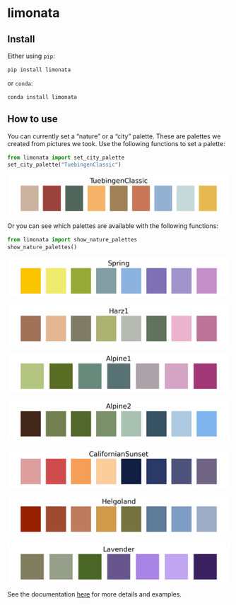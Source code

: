 # limonata

<!-- WARNING: THIS FILE WAS AUTOGENERATED! DO NOT EDIT! -->

## Install

Either using `pip`:

``` sh
pip install limonata
```

or `conda`:

``` sh
conda install limonata
```

## How to use

You can currently set a “nature” or a “city” palette. These are palettes
we created from pictures we took. Use the following functions to set a
palette:

``` python
from limonata import set_city_palette
set_city_palette("TuebingenClassic")
```

![](nbs/index_files/figure-commonmark/cell-2-output-1.png)

Or you can see which palettes are available with the following
functions:

``` python
from limonata import show_nature_palettes
show_nature_palettes()
```

![](nbs/index_files/figure-commonmark/cell-3-output-1.png)

![](nbs/index_files/figure-commonmark/cell-3-output-2.png)

![](nbs/index_files/figure-commonmark/cell-3-output-3.png)

![](nbs/index_files/figure-commonmark/cell-3-output-4.png)

![](nbs/index_files/figure-commonmark/cell-3-output-5.png)

![](nbs/index_files/figure-commonmark/cell-3-output-6.png)

![](nbs/index_files/figure-commonmark/cell-3-output-7.png)

See the documentation [here](https://sarraahr.github.io/limonata) for
more details and examples.
